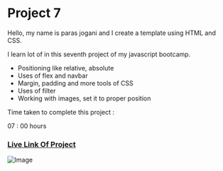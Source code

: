 # Project 7
Hello, my name is paras jogani and I create a template using HTML and CSS.

I learn lot of in this seventh project of my javascript bootcamp.

- Positioning like relative, absolute
- Uses of flex and navbar
- Margin, padding and more tools of CSS
- Uses of filter
- Working with images, set it to proper position

Time taken to complete this project :

07 : 00 hours

### [Live Link Of Project](https://html-css-proj7.netlify.app)
![Image](https://img.shields.io/badge/HTML-CSS-green)